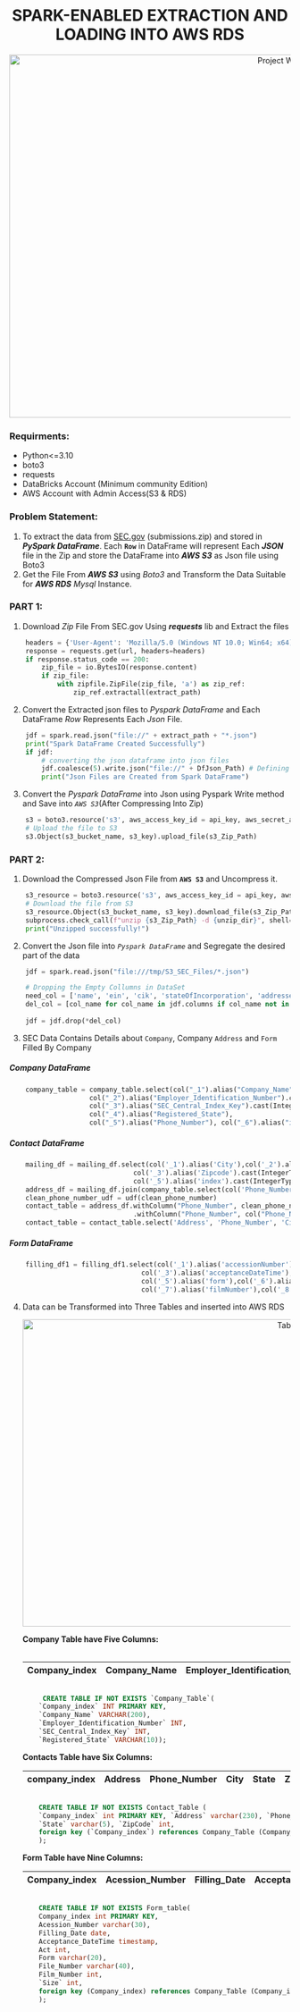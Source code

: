 <div align="center"> <h1> SPARK-ENABLED EXTRACTION AND LOADING INTO AWS RDS </h1> </div>
<p align="center">
  <img src="https://github.com/pnraj/Projects/assets/29162796/f6e07a28-dce6-4fb2-8795-ddb8f46b16b8" alt="Project WorkFlow" width="990" height="650">
 </p>

<h3>Requirments:</h3>

- Python<=3.10
- boto3
- requests
- DataBricks Account (Minimum community Edition)
- AWS Account with Admin Access(S3 & RDS)

<h3> Problem Statement:</h3>

1. To extract the data from [SEC.gov](https://www.sec.gov/edgar/sec-api-documentation) (submissions.zip) and stored in _**PySpark DataFrame**_. Each **`Row`** in DataFrame will represent Each _**JSON**_ file in the Zip and store the DataFrame into _**AWS S3**_ as Json file using Boto3
2. Get the File From _**AWS S3**_ using _Boto3_ and Transform the Data Suitable for _**AWS RDS**_ _Mysql_ Instance.

<h3>PART 1:</h3>

1. Download _Zip_ File From SEC.gov Using _**requests**_ lib and Extract the files
```py
    headers = {'User-Agent': 'Mozilla/5.0 (Windows NT 10.0; Win64; x64)',"Accept": "application/zip"}
    response = requests.get(url, headers=headers)
    if response.status_code == 200:
        zip_file = io.BytesIO(response.content)
        if zip_file:
            with zipfile.ZipFile(zip_file, 'a') as zip_ref:
                zip_ref.extractall(extract_path)
```

2. Convert the Extracted json files to _Pyspark DataFrame_ and Each DataFrame _Row_ Represents Each _Json_ File.
```py
    jdf = spark.read.json("file://" + extract_path + "*.json")
    print("Spark DataFrame Created Successfully")
    if jdf:
        # converting the json dataframe into json files 
        jdf.coalesce(5).write.json("file://" + DfJson_Path) # Defining Number of json files as "5"
        print("Json Files are Created from Spark DataFrame")
```

3. Convert the _Pyspark DataFrame_ into Json using Pyspark Write method and Save into _`AWS S3`_(After Compressing Into Zip)
```py
    s3 = boto3.resource('s3', aws_access_key_id = api_key, aws_secret_access_key=api_secret)
    # Upload the file to S3
    s3.Object(s3_bucket_name, s3_key).upload_file(s3_Zip_Path)
```

<h3>PART 2:</h3>

1. Download the Compressed Json File from **`AWS S3`** and Uncompress it.
```py
    s3_resource = boto3.resource('s3', aws_access_key_id = api_key, aws_secret_access_key = api_secret)
    # Download the file from S3
    s3_resource.Object(s3_bucket_name, s3_key).download_file(s3_Zip_Path)
    subprocess.check_call(f"unzip {s3_Zip_Path} -d {unzip_dir}", shell=True)
    print("Unzipped successfully!")
```

2. Convert the Json file into _`Pyspark DataFrame`_ and  Segregate the desired part of the data
```py
    jdf = spark.read.json("file:///tmp/S3_SEC_Files/*.json")

    # Dropping the Empty Collumns in DataSet
    need_col = ['name', 'ein', 'cik', 'stateOfIncorporation', 'addresses', 'phone', 'filings']
    del_col = [col_name for col_name in jdf.columns if col_name not in need_col]
    
    jdf = jdf.drop(*del_col)
```

3. SEC Data Contains Details about `Company`, Company `Address` and `Form` Filled By Company
<h5>Company DataFrame</h5>

```py
    company_table = company_table.select(col("_1").alias("Company_Name"),
                    col("_2").alias("Employer_Identification_Number").cast(IntegerType()),
                    col("_3").alias("SEC_Central_Index_Key").cast(IntegerType()),
                    col("_4").alias("Registered_State"),
                    col("_5").alias("Phone_Number"), col("_6").alias("index").cast(IntegerType()))
```
<h5>Contact DataFrame</h5>

```py
    mailing_df = mailing_df.select(col('_1').alias('City'),col('_2').alias('State'),
                               col('_3').alias('Zipcode').cast(IntegerType()),col('_4').alias('Address'),
                               col('_5').alias('index').cast(IntegerType()))
    address_df = mailing_df.join(company_table.select(col('Phone_Number'), col('index')),on='index',how='left')
    clean_phone_number_udf = udf(clean_phone_number)
    contact_table = address_df.withColumn("Phone_Number", clean_phone_number_udf(col("Phone_Number"))) \
                               .withColumn("Phone_Number", col("Phone_Number").cast(IntegerType()))
    contact_table = contact_table.select('Address', 'Phone_Number', 'City', 'State', 'ZipCode', col('index').alias('company_index'))
``` 
<h5>Form DataFrame</h5>

```py
    filling_df1 = filling_df1.select(col('_1').alias('accessionNumber'),col('_2').alias('filingDate'),
                                 col('_3').alias('acceptanceDateTime'),col('_4').alias('act'),
                                 col('_5').alias('form'),col('_6').alias('fileNumber'),
                                 col('_7').alias('filmNumber'),col('_8').alias('size'), col('_9').alias('index').cast(IntegerType()))
```

4. Data can be Transformed into Three Tables and inserted into  AWS RDS<table schema >
<p align="center">
    <img src="https://github.com/pnraj/Projects/assets/29162796/ee88ed74-dce4-4ebd-af78-f461b091aec5" alt="Table Schema" width="990" height="550">
</p>

**Company Table have Five Columns:**
   
   | Company_index | Company_Name | Employer_Identification_Number| SEC_Central_Index_Key| Registered_State |
   |---------------|--------------|-------------------------------|----------------------|------------------|

```sql

     CREATE TABLE IF NOT EXISTS `Company_Table`(
    `Company_index` INT PRIMARY KEY,
    `Company_Name` VARCHAR(200),
    `Employer_Identification_Number` INT,
    `SEC_Central_Index_Key` INT,
    `Registered_State` VARCHAR(10));
```

**Contacts Table have Six Columns:**

   | company_index | Address | Phone_Number | City | State | ZipCode| 
   |---------------|---------|--------------|------|-------|--------|

```sql

    CREATE TABLE IF NOT EXISTS Contact_Table (
    `Company_index` int PRIMARY KEY, `Address` varchar(230), `Phone_Number` int, `City` varchar(20),
    `State` varchar(5), `ZipCode` int,
    foreign key (`Company_index`) references Company_Table (Company_index)
    );
```


**Form Table have Nine Columns:**

   | Company_index | Acession_Number| Filling_Date | Acceptance_DateTime| Act | Form | File_Number| Film_Number | Size |
   |---------------|----------------|--------------|--------------------|-----|------|------------|-------------|------|

```sql

    CREATE TABLE IF NOT EXISTS Form_table(
    Company_index int PRIMARY KEY,
    Acession_Number varchar(30),
    Filling_Date date,
    Acceptance_DateTime timestamp,
    Act int,
    Form varchar(20),
    File_Number varchar(40),
    Film_Number int,
    `Size` int,
    foreign key (Company_index) references Company_Table (Company_index)
    );
```

